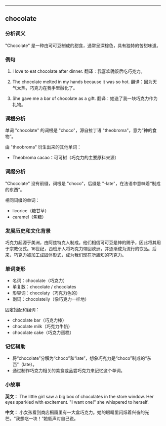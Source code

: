 
---------------
## chocolate
### 分析词义
"Chocolate" 是一种由可可豆制成的甜食，通常呈深棕色，具有独特的苦甜味道。

### 例句
1. I love to eat chocolate after dinner.
   翻译：我喜欢晚饭后吃巧克力。

2. The chocolate melted in my hands because it was so hot.
   翻译：因为天气太热，巧克力在我手里融化了。

3. She gave me a bar of chocolate as a gift.
   翻译：她送了我一块巧克力作为礼物。

### 词根分析
单词 "chocolate" 的词根是 "choco"，源自拉丁语 "theobroma"，意为“神的食物”。

由 "theobroma" 衍生出来的其他单词：
- Theobroma cacao：可可树（巧克力的主要原料来源）

### 词缀分析
"Chocolate" 没有前缀，词根是 "choco"，后缀是 "-late"，在法语中意味着“制成的东西”。

相同词缀的单词：
- licorice（糖甘草）
- caramel（焦糖）

### 发展历史和文化背景
巧克力起源于美洲，由阿兹特克人制成。他们相信可可豆是神的赐予，因此将其用于宗教仪式。16世纪，西班牙人将巧克力带回欧洲，并逐渐成为流行的饮品。后来，巧克力被加工成固体形式，成为我们现在所熟知的巧克力。

### 单词变形
- 名词：chocolate（巧克力）
- 单复数：chocolate / chocolates
- 形容词：chocolaty（巧克力色的）
- 副词：chocolateily（像巧克力一样地）

固定搭配和组词：
- chocolate bar（巧克力棒）
- chocolate milk（巧克力牛奶）
- chocolate cake（巧克力蛋糕）

### 记忆辅助
- 将“chocolate”分解为“choco”和“late”，想象巧克力是“choco”制成的“东西”（late）。
- 通过制作巧克力相关的美食或品尝巧克力来记忆这个单词。

### 小故事
**英文：**
The little girl saw a big box of chocolates in the store window. Her eyes sparkled with excitement. "I want one!" she whispered to herself.

**中文：**
小女孩看到商店橱窗里有一大盒巧克力。她的眼睛里闪烁着兴奋的光芒。“我想吃一块！”她低声对自己说。

